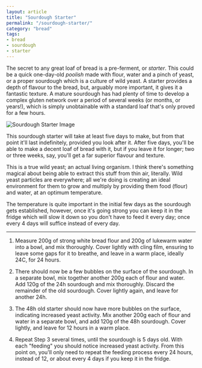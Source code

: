 ```yaml
---
layout: article
title: "Sourdough Starter"
permalink: "/sourdough-starter/"
category: "bread"
tags:
- bread
- sourdough
- starter
---
```


The secret to any great loaf of bread is a pre-ferment, or _starter_. This could be a quick one-day-old _poolish_ made with flour, water and a pinch of yeast, or a proper sourdough which is a culture of wild yeast. A starter provides a depth of flavour to the bread, but, arguably more important, it gives it a fantastic texture. A mature sourdough has had plenty of time to develop a complex gluten network over a period of several weeks (or months, or years!), which is simply unobtainable with a standard loaf that's only proved for a few hours. 


![Sourdough Starter Image](https://s3.eu-west-2.amazonaws.com/grubdaily/sourdough-starter.jpg "Sourdough Starter")

This sourdough starter will take at least five days to make, but from that point it'll last indefinitely, provided you look after it. After five days, you'll be able to make a decent loaf of bread with it, but if you leave it for longer; two or three weeks, say, you'll get a far superior flavour and texture.

This is a true wild yeast; an actual living organism. I think there's something magical about being able to extract this stuff from thin air, literally. Wild yeast particles are everywhere; all we're doing is creating an ideal environment for them to grow and multiply by providing them food (flour) and water, at an optimum temperature.

The temperature is quite important in the initial few days as the sourdough gets established, however, once it's going strong you can keep it in the fridge which will slow it down so you don't have to feed it every day; once every 4 days will suffice instead of every day.

---

1. Measure 200g of strong white bread flour and 200g of lukewarm water into a bowl, and mix thoroughly. Cover lightly with cling film, ensuring to leave some gaps for it to breathe, and leave in a warm place, ideally 24C, for 24 hours.

2. There should now be a few bubbles on the surface of the sourdough. In a separate bowl, mix together another 200g each of flour and water. Add 120g of the 24h sourdough and mix thoroughly. Discard the remainder of the old sourdough. Cover lightly again, and leave for another 24h.

3. The 48h old starter should now have more bubbles on the surface, indicating increased yeast activity. Mix another 200g each of flour and water in a separate bowl, and add 120g of the 48h sourdough. Cover lightly, and leave for 12 hours in a warm place.

4. Repeat Step 3 several times, until the sourdough is 5 days old. With each "feeding" you should notice increased yeast activity. From this point on, you'll only need to repeat the feeding process every 24 hours, instead of 12, or about every 4 days if you keep it in the fridge.
